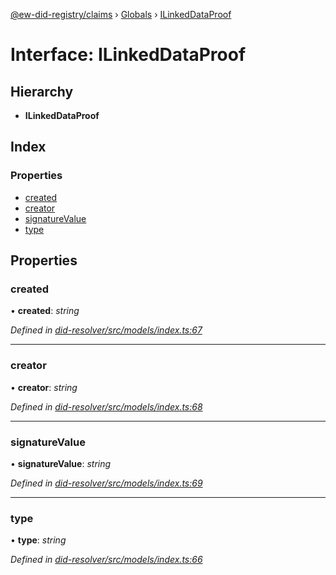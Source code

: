 [@ew-did-registry/claims](../README.md) › [Globals](../globals.md) › [ILinkedDataProof](ilinkeddataproof.md)

# Interface: ILinkedDataProof

## Hierarchy

* **ILinkedDataProof**

## Index

### Properties

* [created](ilinkeddataproof.md#created)
* [creator](ilinkeddataproof.md#creator)
* [signatureValue](ilinkeddataproof.md#signaturevalue)
* [type](ilinkeddataproof.md#type)

## Properties

###  created

• **created**: *string*

*Defined in [did-resolver/src/models/index.ts:67](https://github.com/energywebfoundation/ew-did-registry/blob/8eb572c/packages/did-resolver/src/models/index.ts#L67)*

___

###  creator

• **creator**: *string*

*Defined in [did-resolver/src/models/index.ts:68](https://github.com/energywebfoundation/ew-did-registry/blob/8eb572c/packages/did-resolver/src/models/index.ts#L68)*

___

###  signatureValue

• **signatureValue**: *string*

*Defined in [did-resolver/src/models/index.ts:69](https://github.com/energywebfoundation/ew-did-registry/blob/8eb572c/packages/did-resolver/src/models/index.ts#L69)*

___

###  type

• **type**: *string*

*Defined in [did-resolver/src/models/index.ts:66](https://github.com/energywebfoundation/ew-did-registry/blob/8eb572c/packages/did-resolver/src/models/index.ts#L66)*

